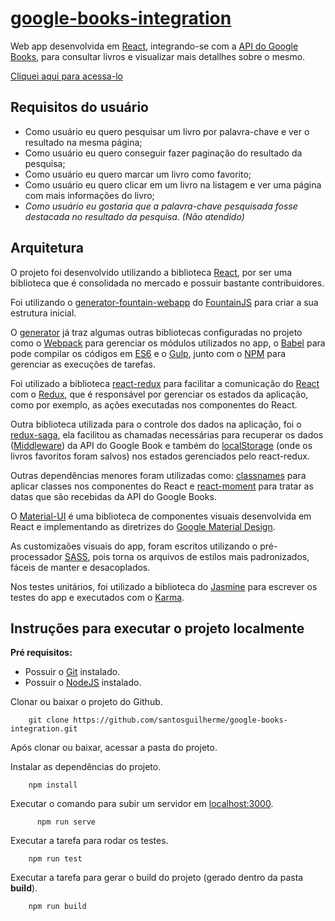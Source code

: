 # [google-books-integration](https://santosguilherme.github.io/google-books-integration/dist/index.html)

Web app desenvolvida em [React](https://facebook.github.io/react/), integrando-se com a
[API do Google Books](https://developers.google.com/books/docs/overview),
para consultar livros e visualizar mais detallhes sobre o mesmo.

[Cliquei aqui para acessa-lo](https://santosguilherme.github.io/google-books-integration/dist/index.html)

## Requisitos do usuário
* Como usuário eu quero pesquisar um livro por palavra-chave e ver o resultado na
mesma página;
* Como usuário eu quero conseguir fazer paginação do resultado da pesquisa;
* Como usuário eu quero marcar um livro como favorito;
* Como usuário eu quero clicar em um livro na listagem e ver uma página com mais
informações do livro;
* _Como usuário eu gostaria que a palavra-chave pesquisada fosse destacada no
resultado da pesquisa. (Não atendido)_

## Arquitetura

O projeto foi desenvolvido utilizando a biblioteca [React](https://facebook.github.io/react/),
 por ser uma biblioteca que é consolidada no mercado e possuir bastante contribuidores.

 Foi utilizando o
[generator-fountain-webapp](https://github.com/FountainJS/generator-fountain-webapp)
do [FountainJS](http://fountainjs.io) para criar a sua estrutura inicial.

O [generator](https://github.com/FountainJS/generator-fountain-webapp) já
traz algumas outras bibliotecas configuradas no projeto como o [Webpack](https://webpack.js.org/)
para gerenciar os módulos utilizados no app, o [Babel](https://babeljs.io/)
para pode compilar os códigos em [ES6](http://es6-features.org) e o
[Gulp](http://gulpjs.com/), junto com o [NPM](https://www.npmjs.com/)
para gerenciar as execuções de tarefas.

Foi utilizado a biblioteca [react-redux](https://github.com/reactjs/react-redux)
para facilitar a comunicação do [React](https://facebook.github.io/react/)
com o [Redux](http://redux.js.org/), que é responsável por gerenciar os estados da aplicação,
como por exemplo, as ações executadas nos componentes do React.

Outra biblioteca utilizada para o controle dos dados na aplicação,
foi o [redux-saga](https://github.com/redux-saga/redux-saga), ela facilitou
as chamadas necessárias para recuperar os dados
([Middleware](http://redux.js.org/docs/advanced/Middleware.html))
da API do Google Book e também do
[localStorage](https://developer.mozilla.org/pt-BR/docs/Web/API/Window/Window.localStorage)
(onde os livros favoritos foram salvos) nos estados gerenciados pelo react-redux.

Outras dependências menores foram utilizadas como:
[classnames](https://github.com/JedWatson/classnames) para aplicar classes
nos componentes do React e [react-moment](https://github.com/headzoo/react-moment)
para tratar as datas que são recebidas da API do Google Books.

O [Material-UI](material-ui.com) é uma biblioteca de componentes visuais
desenvolvida em React e implementando as diretrizes do
[Google Material Design](https://material.io/guidelines/).

As customizaões visuais do app, foram escritos utilizando o pré-processador
[SASS](http://sass-lang.com/), pois torna os arquivos de estilos mais padronizados,
 fáceis de manter e desacoplados.

Nos testes unitários, foi utilizado a biblioteca do [Jasmine](https://jasmine.github.io/) para
escrever os testes do app e executados com o [Karma](https://karma-runner.github.io/1.0/index.html).

## Instruções para executar o projeto localmente

**Pré requisitos:**
* Possuir o [Git](https://git-scm.com/) instalado.
* Possuir o [NodeJS](https://nodejs.org/en/) instalado.

Clonar ou baixar o projeto do Github.
```
    git clone https://github.com/santosguilherme/google-books-integration.git
```
Após clonar ou baixar, acessar a pasta do projeto.

Instalar as dependências do projeto.
```
    npm install
```

Executar o comando para subir um servidor em [localhost:3000](http://localhost:3000/).
```
      npm run serve
  ```

Executar a tarefa para rodar os testes.
```
    npm run test
```

Executar a tarefa para gerar o build do projeto (gerado dentro da pasta **build**).
```
    npm run build
```
